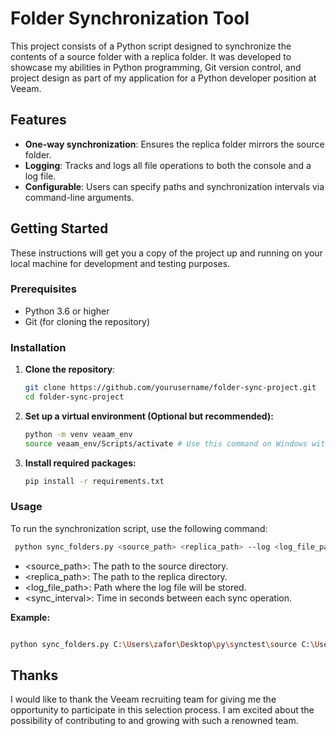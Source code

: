 # Folder Synchronization Tool

This project consists of a Python script designed to synchronize the contents of a source folder with a replica folder. It was developed to showcase my abilities in Python programming, Git version control, and project design as part of my application for a Python developer position at Veeam.

## Features

- **One-way synchronization**: Ensures the replica folder mirrors the source folder.
- **Logging**: Tracks and logs all file operations to both the console and a log file.
- **Configurable**: Users can specify paths and synchronization intervals via command-line arguments.

## Getting Started

These instructions will get you a copy of the project up and running on your local machine for development and testing purposes.

### Prerequisites

- Python 3.6 or higher
- Git (for cloning the repository)

### Installation

1. **Clone the repository**:
   ```bash
   git clone https://github.com/yourusername/folder-sync-project.git
   cd folder-sync-project
2. **Set up a virtual environment (Optional but recommended):**
   ```bash
   python -m venv veaam_env 
   source veaam_env/Scripts/activate # Use this command on Windows with Git Bash
3. **Install required packages:**
   ```bash
   pip install -r requirements.txt
### Usage
  To run the synchronization script, use the following command:
  ```bash
   python sync_folders.py <source_path> <replica_path> --log <log_file_path> --interval <sync_interval>
  ```

- <source_path>: The path to the source directory.
- <replica_path>: The path to the replica directory.
- <log_file_path>: Path where the log file will be stored.
- <sync_interval>: Time in seconds between each sync operation.

**Example:**

```bash

python sync_folders.py C:\Users\zafor\Desktop\py\synctest\source C:\Users\zafor\Desktop\py\synctest\replica --log C:\Users\zafor\Desktop\py\synctest\logs\sync.log --interval 2

```

## Thanks
I would like to thank the Veeam recruiting team for giving me the opportunity to participate in this selection process. 
I am excited about the possibility of contributing to and growing with such a renowned team.


